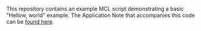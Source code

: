 This repository contains an example MCL script demonstrating a basic "Hellow, world" example. The Application Note that accompanies this code can be [found here]().